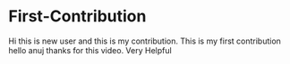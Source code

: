# First-Contribution
Hi this is new user and this is my contribution.
This is my first contribution
hello anuj thanks for this video. Very Helpful
